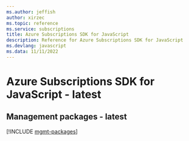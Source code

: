 ```yaml
---
ms.author: jeffish
author: xirzec
ms.topic: reference
ms.service: subscriptions
title: Azure Subscriptions SDK for JavaScript
description: Reference for Azure Subscriptions SDK for JavaScript
ms.devlang: javascript
ms.data: 11/11/2022
---
```

# Azure Subscriptions SDK for JavaScript - latest

## Management packages - latest
[!INCLUDE [mgmt-packages](subscriptions-mgmt-index.md)]